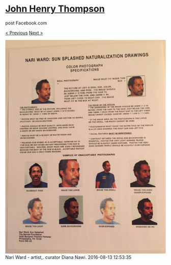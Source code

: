 # [John Henry Thompson](../README.md)
post Facebook.com

[< Previous](2016-08-13-15.md) [Next >](2016-08-13-17.md)

[![](../media/2016-08-13/Timeline-Photos-Nari-Ward-artist-curator-Diana-Nawi.jpg)](../README.md)
Nari Ward - artist,. curator Diana Nawi.
2016-08-13 12:53:35